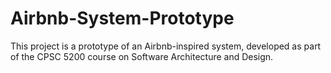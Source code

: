 # Airbnb-System-Prototype
This project is a prototype of an Airbnb-inspired system, developed as part of the CPSC 5200 course on Software Architecture and Design.
